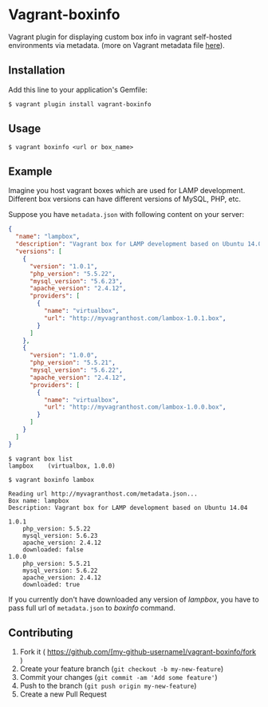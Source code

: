 # Vagrant-boxinfo

Vagrant plugin for displaying custom box info in vagrant self-hosted environments
via metadata. (more on Vagrant metadata file
[here](http://docs.vagrantup.com/v2/boxes/format.html)).

## Installation

Add this line to your application's Gemfile:

```
$ vagrant plugin install vagrant-boxinfo
```

## Usage

```
$ vagrant boxinfo <url or box_name>
```

## Example

Imagine you host vagrant boxes which are used for LAMP development. Different box
versions can have different versions of MySQL, PHP, etc.

Suppose you have `metadata.json` with following content on your server:

```json
{
  "name": "lampbox",
  "description": "Vagrant box for LAMP development based on Ubuntu 14.04",
  "versions": [
    {
      "version": "1.0.1",
      "php_version": "5.5.22",
      "mysql_version": "5.6.23",
      "apache_version": "2.4.12",
      "providers": [
        {
          "name": "virtualbox",
          "url": "http://myvagranthost.com/lambox-1.0.1.box",
        }
      ]
    },
    {
      "version": "1.0.0",
      "php_version": "5.5.21",
      "mysql_version": "5.6.22",
      "apache_version": "2.4.12",
      "providers": [
        {
          "name": "virtualbox",
          "url": "http://myvagranthost.com/lambox-1.0.0.box",
        }
      ]
    }
  ]
}
```


```
$ vagrant box list
lampbox    (virtualbox, 1.0.0)

$ vagrant boxinfo lambox

Reading url http://myvagranthost.com/metadata.json...
Box name: lampbox
Description: Vagrant box for LAMP development based on Ubuntu 14.04

1.0.1
    php_version: 5.5.22
    mysql_version: 5.6.23
    apache_version: 2.4.12
    downloaded: false
1.0.0
    php_version: 5.5.21
    mysql_version: 5.6.22
    apache_version: 2.4.12
    downloaded: true
```

If you currently don't have downloaded any version of *lampbox*, you have to pass
full url of `metadata.json` to *boxinfo* command.

## Contributing

1. Fork it ( https://github.com/[my-github-username]/vagrant-boxinfo/fork )
2. Create your feature branch (`git checkout -b my-new-feature`)
3. Commit your changes (`git commit -am 'Add some feature'`)
4. Push to the branch (`git push origin my-new-feature`)
5. Create a new Pull Request
